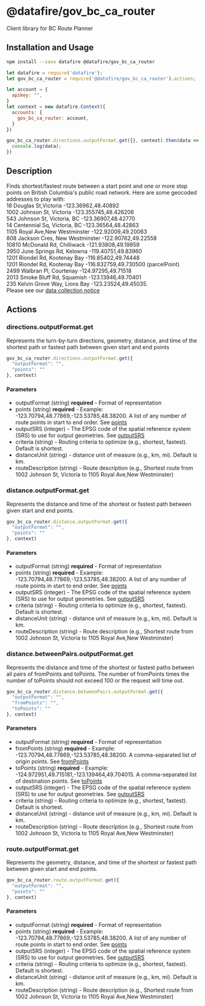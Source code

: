 # @datafire/gov_bc_ca_router

Client library for BC Route Planner

## Installation and Usage
```bash
npm install --save datafire @datafire/gov_bc_ca_router
```

```js
let datafire = require('datafire');
let gov_bc_ca_router = require('@datafire/gov_bc_ca_router').actions;

let account = {
  apikey: "",
}
let context = new datafire.Context({
  accounts: {
    gov_bc_ca_router: account,
  }
})

gov_bc_ca_router.directions.outputFormat.get({}, context).then(data => {
  console.log(data);
})
```

## Description
Finds shortest/fastest route between a start point and one or more stop points on British Columbia's public road network. Here are some geocoded addresses to play with:<br>18 Douglas St,Victoria -123.36962,48.40892<br>1002 Johnson St, Victoria -123.355745,48.426206<br>543 Johnson St, Victoria, BC -123.36907,48.42770 <br>14 Centennial Sq, Victoria, BC -123.36564,48.42863<br>1105 Royal Ave,New Westminster  -122.92009,49.20063<br>808 Jackson Cres, New Westminster -122.90762,49.22558<br>10810 McDonald Rd, Chilliwack -121.93808,49.19859<br>3950 June Springs Rd, Kelowna -119.40751,49.83960<br>1201 Riondel Rd, Kootenay Bay -116.85402,49.74448<br>1201 Riondel Rd, Kootenay Bay -116.832759,49.730500 (parcelPoint)<br>2499 Walbran Pl, Courtenay -124.97295,49.71518<br>2013 Smoke Bluff Rd, Squamish -123.13946,49.70401<br>235 Kelvin Grove Way, Lions Bay -123.23524,49.45035.<br>   Please see our <a href=https://github.com/bcgov/api-specs/blob/master/COLLECTION_NOTICE.md#collection-notice target="_blank">data collection notice</a>

## Actions
### directions.outputFormat.get
Represents the turn-by-turn directions, geometry, distance, and time of the shortest path or fastest path between given start and end points


```js
gov_bc_ca_router.directions.outputFormat.get({
  "outputFormat": "",
  "points": ""
}, context)
```

#### Parameters
* outputFormat (string) **required** - Format of representation
* points (string) **required** - Example: -123.70794,48.77869,-123.53785,48.38200. A list of any number of route points in start to end order. See <a href=https://github.com/bcgov/api-specs/blob/master/router/glossary.md#points target='_blank'>points</a>
* outputSRS (integer) - The EPSG code of the spatial reference system (SRS) to use for output geometries. See <a href=https://github.com/bcgov/api-specs/blob/master/router/glossary.md#outputSRS target="_blank">outputSRS</a>
* criteria (string) - Routing criteria to optimize (e.g., shortest, fastest). Default is shortest.
* distanceUnit (string) - distance unit of measure (e.g., km, mi). Default is km.
* routeDescription (string) - Route description (e.g., Shortest route from 1002 Johnson St, Victoria to 1105 Royal Ave,New Westminster)

### distance.outputFormat.get
Represents the distance and time of the shortest or fastest path between given start and end points.


```js
gov_bc_ca_router.distance.outputFormat.get({
  "outputFormat": "",
  "points": ""
}, context)
```

#### Parameters
* outputFormat (string) **required** - Format of representation
* points (string) **required** - Example: -123.70794,48.77869,-123.53785,48.38200. A list of any number of route points in start to end order. See <a href=https://github.com/bcgov/api-specs/blob/master/router/glossary.md#points target='_blank'>points</a>
* outputSRS (integer) - The EPSG code of the spatial reference system (SRS) to use for output geometries. See <a href=https://github.com/bcgov/api-specs/blob/master/router/glossary.md#outputSRS target="_blank">outputSRS</a>
* criteria (string) - Routing criteria to optimize (e.g., shortest, fastest). Default is shortest.
* distanceUnit (string) - distance unit of measure (e.g., km, mi). Default is km.
* routeDescription (string) - Route description (e.g., Shortest route from 1002 Johnson St, Victoria to 1105 Royal Ave,New Westminster)

### distance.betweenPairs.outputFormat.get
Represents the distance and time of the shortest or fastest paths between all pairs of fromPoints and toPoints. The number of fromPoints times the number of toPoints should not exceed 100 or the request will time out.


```js
gov_bc_ca_router.distance.betweenPairs.outputFormat.get({
  "outputFormat": "",
  "fromPoints": "",
  "toPoints": ""
}, context)
```

#### Parameters
* outputFormat (string) **required** - Format of representation
* fromPoints (string) **required** - Example: -123.70794,48.77869,-123.53785,48.38200. A comma-separated list of origin points.  See <a href=https://github.com/bcgov/api-specs/blob/master/router/glossary.md#fromPoints target='_blank'>fromPoints</a>
* toPoints (string) **required** - Example: -124.972951,49.715181,-123.139464,49.704015. A comma-separated list of destination points. See <a href=https://github.com/bcgov/api-specs/blob/master/router/glossary.md#toPoints target='_blank'>toPoints</a>
* outputSRS (integer) - The EPSG code of the spatial reference system (SRS) to use for output geometries. See <a href=https://github.com/bcgov/api-specs/blob/master/router/glossary.md#outputSRS target="_blank">outputSRS</a>
* criteria (string) - Routing criteria to optimize (e.g., shortest, fastest). Default is shortest.
* distanceUnit (string) - distance unit of measure (e.g., km, mi). Default is km.
* routeDescription (string) - Route description (e.g., Shortest route from 1002 Johnson St, Victoria to 1105 Royal Ave,New Westminster)

### route.outputFormat.get
Represents the geometry, distance, and time of the shortest or fastest path between given start and end points.


```js
gov_bc_ca_router.route.outputFormat.get({
  "outputFormat": "",
  "points": ""
}, context)
```

#### Parameters
* outputFormat (string) **required** - Format of representation
* points (string) **required** - Example: -123.70794,48.77869,-123.53785,48.38200. A list of any number of route points in start to end order. See <a href=https://github.com/bcgov/api-specs/blob/master/router/glossary.md#points target='_blank'>points</a>
* outputSRS (integer) - The EPSG code of the spatial reference system (SRS) to use for output geometries. See <a href=https://github.com/bcgov/api-specs/blob/master/router/glossary.md#outputSRS target="_blank">outputSRS</a>
* criteria (string) - Routing criteria to optimize (e.g., shortest, fastest). Default is shortest.
* distanceUnit (string) - distance unit of measure (e.g., km, mi). Default is km.
* routeDescription (string) - Route description (e.g., Shortest route from 1002 Johnson St, Victoria to 1105 Royal Ave,New Westminster)

